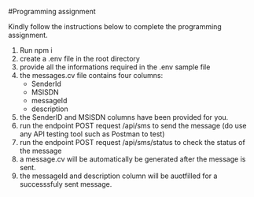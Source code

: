 #Programming assignment

Kindly follow the instructions below to complete the programming assignment.

1. Run npm i
2. create a .env file in the root directory
3. provide all the informations required in the .env sample file
4. the messages.cv file contains four columns:
   - SenderId
   - MSISDN
   - messageId
   - description
5. the SenderID and MSISDN columns have been provided for you.
6. run the endpoint POST request /api/sms to send the message (do use any API testing tool such as Postman to test)
7. run the endpoint POST request /api/sms/status to check the status of the message
8. a message.cv will be automatically be generated after the message is sent.
9. the messageId and description column will be auotfilled for a successsfuly sent message.
